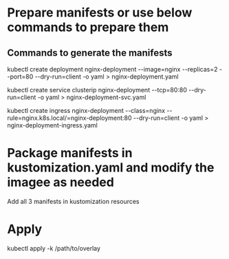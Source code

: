 # Prepare manifests or use below commands to prepare them
## Commands to generate the manifests 
kubectl create deployment nginx-deployment --image=nginx --replicas=2 --port=80 --dry-run=client -o yaml > nginx-deployment.yaml

kubectl create service clusterip  nginx-deployment --tcp=80:80 --dry-run=client -o yaml > nginx-deployment-svc.yaml

kubectl create ingress nginx-deployment --class=nginx --rule=nginx.k8s.local/=nginx-deployment:80 --dry-run=client -o yaml > nginx-deployment-ingress.yaml

# Package manifests in kustomization.yaml and modify the imagee as needed
Add all 3 manifests in kustomization resources

# Apply
kubectl apply -k /path/to/overlay

